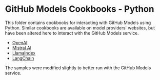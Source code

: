 # GitHub Models Cookbooks - Python

This folder contains cookbooks for interacting with GitHub Models using Python. Similar cookbooks are available on model providers' websites, but have been altered here to interact with the GitHub Models service.

- [OpenAI](openai/README.md)
- [Mistral AI](mistralai/README.md)
- [LlamaIndex](llamaindex/README.md)
- [LangChain](langchain/README.md)

The samples were modified slightly to better run with the GitHub Models service.

